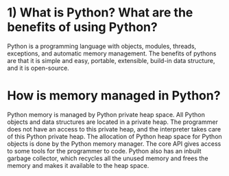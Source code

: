 
# 1) What is Python? What are the benefits of using Python?
Python is a programming language with objects, modules, threads, exceptions, and automatic memory management. The benefits of pythons are that it is simple and easy, portable, extensible, build-in data structure, and it is open-source.

# How is memory managed in Python?
Python memory is managed by Python private heap space. All Python objects and data structures are located in a private heap. The programmer does not have an access to this private heap, and the interpreter takes care of this Python private heap.
The allocation of Python heap space for Python objects is done by the Python memory manager. The core API gives access to some tools for the programmer to code.
Python also has an inbuilt garbage collector, which recycles all the unused memory and frees the memory and makes it available to the heap space.
